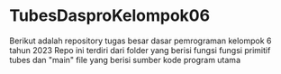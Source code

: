 # TubesDasproKelompok06
Berikut adalah repository tugas besar dasar pemrograman kelompok 6 tahun 2023
Repo ini terdiri dari folder yang berisi fungsi fungsi primitif tubes dan "main" file yang berisi sumber kode program utama

